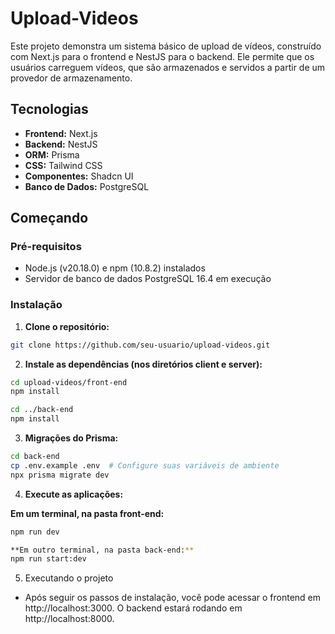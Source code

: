# Upload-Videos

Este projeto demonstra um sistema básico de upload de vídeos, construído com Next.js para o frontend e NestJS para o backend. Ele permite que os usuários carreguem vídeos, que são armazenados e servidos a partir de um provedor de armazenamento.

## Tecnologias

- **Frontend:** Next.js
- **Backend:** NestJS
- **ORM:** Prisma
- **CSS:** Tailwind CSS
- **Componentes:** Shadcn UI
- **Banco de Dados:** PostgreSQL

## Começando

### Pré-requisitos

- Node.js (v20.18.0) e npm (10.8.2) instalados
- Servidor de banco de dados PostgreSQL 16.4 em execução

### Instalação

1. **Clone o repositório:**

```bash
git clone https://github.com/seu-usuario/upload-videos.git
```

2. **Instale as dependências (nos diretórios client e server):**
```bash
cd upload-videos/front-end
npm install

cd ../back-end
npm install
``` 

3. **Migrações do Prisma:**
```bash
cd back-end
cp .env.example .env  # Configure suas variáveis de ambiente
npx prisma migrate dev
```

4. **Execute as aplicações:**

**Em um terminal, na pasta front-end:**
```bash
npm run dev
```

```bash
**Em outro terminal, na pasta back-end:**
npm run start:dev
```

5. Executando o projeto

- Após seguir os passos de instalação, você pode acessar o frontend em http://localhost:3000. O backend estará rodando em http://localhost:8000.
